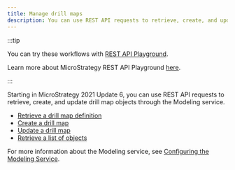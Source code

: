 ```yaml
---
title: Manage drill maps
description: You can use REST API requests to retrieve, create, and update drill map objects through the Modeling service.
---
```


<Available since="2021 Update 6" />

:::tip

You can try these workflows with [REST API Playground](https://www.postman.com/microstrategysdk/workspace/microstrategy-rest-api/folder/16131298-675653f8-369b-425d-b730-a43e11b584bb?ctx=documentation).

Learn more about MicroStrategy REST API Playground [here](/docs/getting-started/playground.md).

:::

Starting in MicroStrategy 2021 Update 6, you can use REST API requests to retrieve, create, and update drill map objects through the Modeling service.

- [Retrieve a drill map definition](retrieve-a-drill-map-definition.md)
- [Create a drill map](create-a-drill-map.md)
- [Update a drill map](update-a-drill-map.md)
- [Retrieve a list of objects](retrieve-a-list-of-objects.md)

For more information about the Modeling service, see [Configuring the Modeling Service](https://www2.microstrategy.com/producthelp/2021/InstallConfig/en-us/Content/modeling_service.htm).
